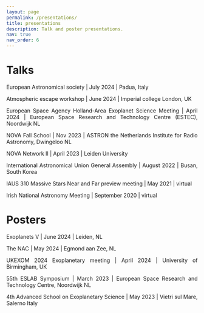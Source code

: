 ```yaml
---
layout: page
permalink: /presentations/
title: presentations
description: Talk and poster presentations.
nav: true
nav_order: 6
---
```





<div class="Presentations">
<h1> Talks  </h1>




<p align="justify"> European Astronomical society | July 2024 | Padua, Italy </p>
<p align="justify"> Atmospheric escape workshop | June 2024 | Imperial college London, UK </p>
<p align="justify"> European Space Agency Holland-Area Exoplanet Science Meeting | April 2024 | European Space Research and Technology Centre (ESTEC), Noordwijk NL </p>
<p align="justify"> NOVA Fall School | Nov 2023 | ASTRON the Netherlands Institute for Radio Astronomy, Dwingeloo NL </p>
<p align="justify"> NOVA Network II | April 2023 | Leiden University  </p>
<p align="justify"> International Astronomical Union General Assembly | August 2022 | Busan, South Korea  </p>
<p align="justify"> IAUS 310 Massive Stars Near and Far preview meeting | May 2021 | virtual </p>
<p align="justify">  Irish National Astronomy Meeting | September 2020 | virtual </p>





<h1> Posters </h1>

<p align="justify"> Exoplanets V | June 2024 | Leiden, NL  </p>
<p align="justify"> The NAC | May 2024 | Egmond aan Zee, NL   </p>
<p align="justify"> UKEXOM 2024 Exoplanetary meeting | April 2024 | University of Birmingham, UK </p>
<p align="justify"> 55th ESLAB Symposium | March 2023 | European Space Research and Technology Centre, Noordwijk NL  </p>
<p align="justify"> 4th Advanced School on Exoplanetary Science | May 2023 | Vietri sul Mare, Salerno Italy  </p>


</div>
